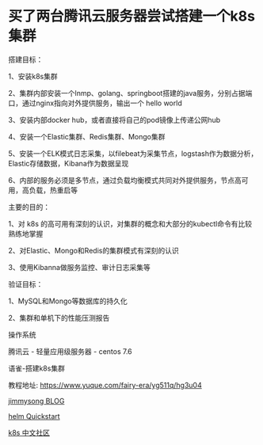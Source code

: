 # 买了两台腾讯云服务器尝试搭建一个k8s集群


搭建目标：

1、安装k8s集群

2、集群内部安装一个lnmp、golang、springboot搭建的java服务，分别占据端口，通过nginx指向对外提供服务，输出一个 hello world

3、安装内部docker hub，或者直接将自己的pod镜像上传递公网hub

4、安装一个Elastic集群、Redis集群、Mongo集群

5、安装一个ELK模式日志采集，以filebeat为采集节点，logstash作为数据分析，Elastic存储数据，Kibana作为数据呈现

6、内部的服务必须是多节点，通过负载均衡模式共同对外提供服务，节点高可用，高负载，热重启等


主要的目的：

1、对 k8s 的高可用有深刻的认识，对集群的概念和大部分的kubectl命令有比较熟练地掌握

2、对Elastic、Mongo和Redis的集群模式有深刻的认识

3、使用Kibanna做服务监控、审计日志采集等


验证目标：

1、MySQL和Mongo等数据库的持久化

2、集群和单机下的性能压测报告


操作系统 

腾讯云 - 轻量应用级服务器 - centos 7.6


语雀-搭建k8s集群

教程地址: https://www.yuque.com/fairy-era/yg511q/hg3u04


[jimmysong BLOG](https://jimmysong.io/blog/accessing-kubernetes-pods-from-outside-of-the-cluster/)

[helm Quickstart](https://helm.sh/zh/docs/intro/quickstart/)

[k8s 中文社区](https://www.kubernetes.org.cn/docs)